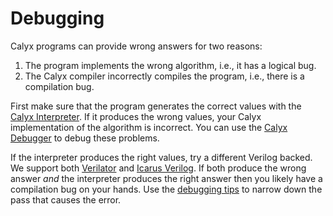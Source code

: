 # Debugging

Calyx programs can provide wrong answers for two reasons:
1. The program implements the wrong algorithm, i.e., it has a logical bug.
2. The Calyx compiler incorrectly compiles the program, i.e., there is a compilation bug.

First make sure that the program generates the correct values with the [Calyx
Interpreter](../interpreter.md). If it produces the wrong values, your Calyx implementation of the
algorithm is incorrect. You can use the [Calyx Debugger](./cider.md) to debug these problems.

If the interpreter produces the right values, try a different Verilog backed. We support both
[Verilator](../fud/index.md#verilator) and [Icarus Verilog](../fud/index.md#icarus-verilog). If
both produce the wrong answer *and* the interpreter produces the right answer then you likely have
a compilation bug on your hands. Use the [debugging tips][tips] to narrow down the pass that causes
the error.

[tips]: ./debug.md
[cidr]: ./cider.md
